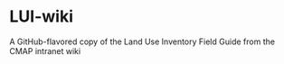 # LUI-wiki
A GitHub-flavored copy of the Land Use Inventory Field Guide from the CMAP intranet wiki
